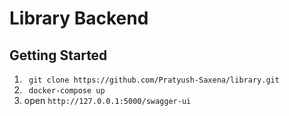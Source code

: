 # Library Backend

## Getting Started
1. ``` git clone https://github.com/Pratyush-Saxena/library.git```
2. ``` docker-compose up```
3. open ```http://127.0.0.1:5000/swagger-ui```
